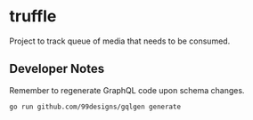 # truffle
Project to track queue of media that needs to be consumed.

## Developer Notes
Remember to regenerate GraphQL code upon schema changes.

```bash
go run github.com/99designs/gqlgen generate
```
